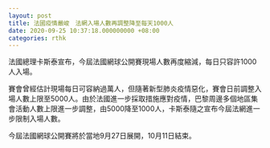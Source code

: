 ```yaml
---
layout: post
title: 法國疫情嚴峻　法網入場人數再調整降至每天1000人
date: 2020-09-25 10:37:18.000000000 +08:00
categories: rthk
---
```


法國總理卡斯泰宣布，今屆法國網球公開賽現場人數再度縮減，每日只容許1000人入場。

賽會曾經估計現場每日可容納過萬人，但隨著新型肺炎疫情惡化，賽會日前調整入場人數上限至5000人。由於法國進一步採取措施應對疫情，巴黎周邊多個地區集會活動人數上限進一步調整，由5000降至1000人，卡斯泰隨之宣布今屆法網進一步限制入場人數。

今屆法國網球公開賽將於當地9月27日展開，10月11日結束。
